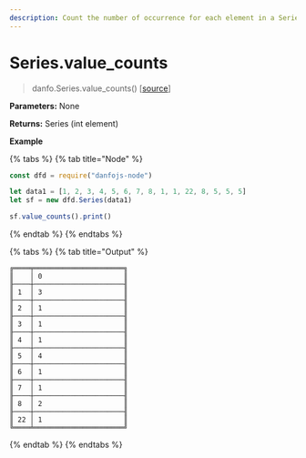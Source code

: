 ```yaml
---
description: Count the number of occurrence for each element in a Series
---
```


# Series.value\_counts

> danfo.Series.value\_counts()     \[[source](https://github.com/opensource9ja/danfojs/blob/master/danfojs/src/core/series.js#L750)]

**Parameters:** None

**Returns:** Series (int element)

**Example**

{% tabs %}
{% tab title="Node" %}
```javascript
const dfd = require("danfojs-node")

let data1 = [1, 2, 3, 4, 5, 6, 7, 8, 1, 1, 22, 8, 5, 5, 5]
let sf = new dfd.Series(data1)

sf.value_counts().print()
```
{% endtab %}
{% endtabs %}

{% tabs %}
{% tab title="Output" %}
```
╔════╤══════════════════════╗
║    │ 0                    ║
╟────┼──────────────────────╢
║ 1  │ 3                    ║
╟────┼──────────────────────╢
║ 2  │ 1                    ║
╟────┼──────────────────────╢
║ 3  │ 1                    ║
╟────┼──────────────────────╢
║ 4  │ 1                    ║
╟────┼──────────────────────╢
║ 5  │ 4                    ║
╟────┼──────────────────────╢
║ 6  │ 1                    ║
╟────┼──────────────────────╢
║ 7  │ 1                    ║
╟────┼──────────────────────╢
║ 8  │ 2                    ║
╟────┼──────────────────────╢
║ 22 │ 1                    ║
╚════╧══════════════════════╝
```
{% endtab %}
{% endtabs %}
